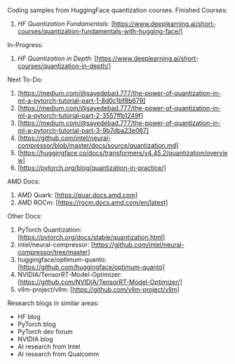 Coding samples from HuggingFace quantization courses.
Finished Courses:
1. _HF Quantization Fundamentals_: [https://www.deeplearning.ai/short-courses/quantization-fundamentals-with-hugging-face/]

In-Progress:
1. _HF Quantization in Depth_: [https://www.deeplearning.ai/short-courses/quantization-in-depth/]

Next To-Do:
1. [https://medium.com/@sayedebad.777/the-power-of-quantization-in-ml-a-pytorch-tutorial-part-1-8d0c1bf8b679]
2. [https://medium.com/@sayedebad.777/the-power-of-quantization-in-ml-a-pytorch-tutorial-part-2-3557ffb1249f]
3. [https://medium.com/@sayedebad.777/the-power-of-quantization-in-ml-a-pytorch-tutorial-part-3-9b7dba23e067]
4. [https://github.com/intel/neural-compressor/blob/master/docs/source/quantization.md]
5. [https://huggingface.co/docs/transformers/v4.45.2/quantization/overview]
6. [https://pytorch.org/blog/quantization-in-practice/]

AMD Docs:
1. AMD Quark: [https://quar.docs.amd.com]
2. AMD ROCm: [https://rocm.docs.amd.com/en/latest]

Other Docs:
1. PyTorch Quantization: [https://pytorch.org/docs/stable/quantization.html]
2. intel/neural-compressor: [https://github.com/intel/neural-compressor/tree/master]
3. huggingface/optimum-quanto: [https://github.com/huggingface/optimum-quanto]
4. NVIDIA/TensorRT-Model-Optimizer: [https://github.com/NVIDIA/TensorRT-Model-Optimizer/]
5. vllm-project/vllm: [https://github.com/vllm-project/vllm]

Research blogs in similar areas:
- HF blog
- PyTorch blog
- PyTorch dev forum
- NVIDIA blog
- AI research from Intel
- AI research from Qualcomm
